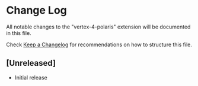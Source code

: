 # Change Log

All notable changes to the "vertex-4-polaris" extension will be documented in this file.

Check [Keep a Changelog](http://keepachangelog.com/) for recommendations on how to structure this file.

## [Unreleased]

- Initial release